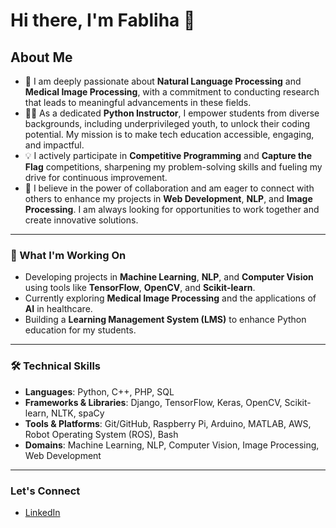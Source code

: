 # Hi there, I'm Fabliha 👋

## About Me
- 🔭 I am deeply passionate about **Natural Language Processing** and **Medical Image Processing**, with a commitment to conducting research that leads to meaningful advancements in these fields.
- 🧑‍🏫 As a dedicated **Python Instructor**, I empower students from diverse backgrounds, including underprivileged youth, to unlock their coding potential. My mission is to make tech education accessible, engaging, and impactful.
- 💡 I actively participate in **Competitive Programming** and **Capture the Flag** competitions, sharpening my problem-solving skills and fueling my drive for continuous improvement.
- 🤝 I believe in the power of collaboration and am eager to connect with others to enhance my projects in **Web Development**, **NLP**, and **Image Processing**. I am always looking for opportunities to work together and create innovative solutions.

---

### 🚀 What I'm Working On
- Developing projects in **Machine Learning**, **NLP**, and **Computer Vision** using tools like **TensorFlow**, **OpenCV**, and **Scikit-learn**.
- Currently exploring **Medical Image Processing** and the applications of **AI** in healthcare.
- Building a **Learning Management System (LMS)** to enhance Python education for my students.

---

### 🛠 Technical Skills
- **Languages**: Python, C++, PHP, SQL
- **Frameworks & Libraries**: Django, TensorFlow, Keras, OpenCV, Scikit-learn, NLTK, spaCy
- **Tools & Platforms**: Git/GitHub, Raspberry Pi, Arduino, MATLAB, AWS, Robot Operating System (ROS), Bash
- **Domains**: Machine Learning, NLP, Computer Vision, Image Processing, Web Development

---

### Let's Connect
- [LinkedIn](https://www.linkedin.com/in/fabliha-afaf-sarwar/)
